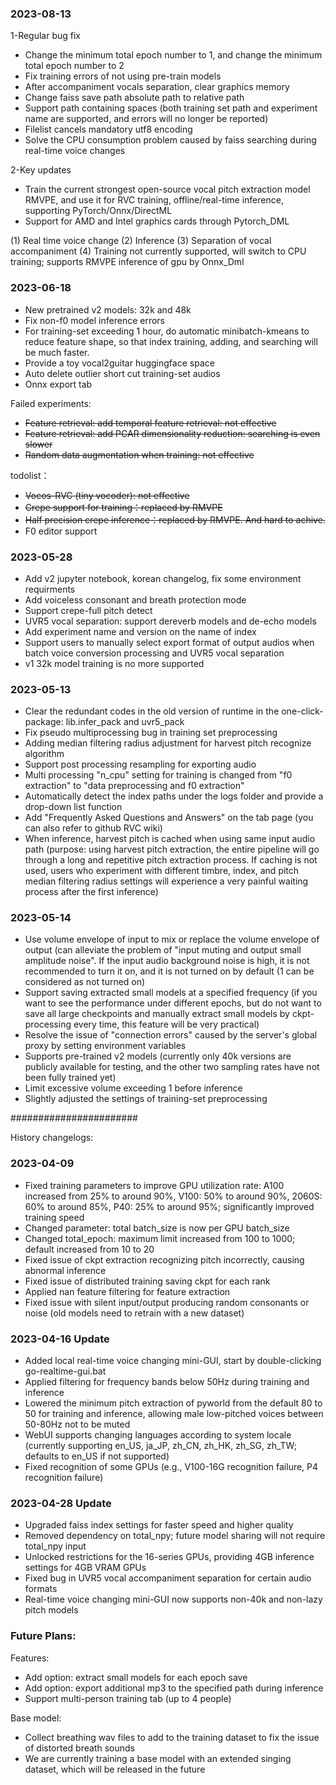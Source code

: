 ### 2023-08-13
1-Regular bug fix
- Change the minimum total epoch number to 1, and change the minimum total epoch number to 2
- Fix training errors of not using pre-train models
- After accompaniment vocals separation, clear graphics memory
- Change faiss save path absolute path to relative path
- Support path containing spaces (both training set path and experiment name are supported, and errors will no longer be reported)
- Filelist cancels mandatory utf8 encoding
- Solve the CPU consumption problem caused by faiss searching during real-time voice changes

2-Key updates
- Train the current strongest open-source vocal pitch extraction model RMVPE, and use it for RVC training, offline/real-time inference, supporting PyTorch/Onnx/DirectML
- Support for AMD and Intel graphics cards through Pytorch_DML

(1) Real time voice change (2) Inference (3) Separation of vocal accompaniment (4) Training not currently supported, will switch to CPU training; supports RMVPE inference of gpu by Onnx_Dml


### 2023-06-18
- New pretrained v2 models: 32k and 48k
- Fix non-f0 model inference errors
- For training-set exceeding 1 hour, do automatic minibatch-kmeans to reduce feature shape, so that index training, adding, and searching will be much faster.
- Provide a toy vocal2guitar huggingface space
- Auto delete outlier short cut training-set audios
- Onnx export tab

Failed experiments:
- ~~Feature retrieval: add temporal feature retrieval: not effective~~
- ~~Feature retrieval: add PCAR dimensionality reduction: searching is even slower~~
- ~~Random data augmentation when training: not effective~~

todolist：
- ~~Vocos-RVC (tiny vocoder): not effective~~
- ~~Crepe support for training：replaced by RMVPE~~
- ~~Half precision crepe inference：replaced by RMVPE. And hard to achive.~~
- F0 editor support

### 2023-05-28
- Add v2 jupyter notebook, korean changelog, fix some environment requirments
- Add voiceless consonant and breath protection mode
- Support crepe-full pitch detect
- UVR5 vocal separation: support dereverb models and de-echo models
- Add experiment name and version on the name of index
- Support users to manually select export format of output audios when batch voice conversion processing and UVR5 vocal separation
- v1 32k model training is no more supported

### 2023-05-13
- Clear the redundant codes in the old version of runtime in the one-click-package: lib.infer_pack and uvr5_pack
- Fix pseudo multiprocessing bug in training set preprocessing
- Adding median filtering radius adjustment for harvest pitch recognize algorithm
- Support post processing resampling for exporting audio
- Multi processing "n_cpu" setting for training is changed from "f0 extraction" to "data preprocessing and f0 extraction"
- Automatically detect the index paths under the logs folder and provide a drop-down list function
- Add "Frequently Asked Questions and Answers" on the tab page (you can also refer to github RVC wiki)
- When inference, harvest pitch is cached when using same input audio path (purpose: using harvest pitch extraction, the entire pipeline will go through a long and repetitive pitch extraction process. If caching is not used, users who experiment with different timbre, index, and pitch median filtering radius settings will experience a very painful waiting process after the first inference)

### 2023-05-14
- Use volume envelope of input to mix or replace the volume envelope of output (can alleviate the problem of "input muting and output small amplitude noise". If the input audio background noise is high, it is not recommended to turn it on, and it is not turned on by default (1 can be considered as not turned on)
- Support saving extracted small models at a specified frequency (if you want to see the performance under different epochs, but do not want to save all large checkpoints and manually extract small models by ckpt-processing every time, this feature will be very practical)
- Resolve the issue of "connection errors" caused by the server's global proxy by setting environment variables
- Supports pre-trained v2 models (currently only 40k versions are publicly available for testing, and the other two sampling rates have not been fully trained yet)
- Limit excessive volume exceeding 1 before inference
- Slightly adjusted the settings of training-set preprocessing


#######################

History changelogs:

### 2023-04-09
- Fixed training parameters to improve GPU utilization rate: A100 increased from 25% to around 90%, V100: 50% to around 90%, 2060S: 60% to around 85%, P40: 25% to around 95%; significantly improved training speed
- Changed parameter: total batch_size is now per GPU batch_size
- Changed total_epoch: maximum limit increased from 100 to 1000; default increased from 10 to 20
- Fixed issue of ckpt extraction recognizing pitch incorrectly, causing abnormal inference
- Fixed issue of distributed training saving ckpt for each rank
- Applied nan feature filtering for feature extraction
- Fixed issue with silent input/output producing random consonants or noise (old models need to retrain with a new dataset)

### 2023-04-16 Update
- Added local real-time voice changing mini-GUI, start by double-clicking go-realtime-gui.bat
- Applied filtering for frequency bands below 50Hz during training and inference
- Lowered the minimum pitch extraction of pyworld from the default 80 to 50 for training and inference, allowing male low-pitched voices between 50-80Hz not to be muted
- WebUI supports changing languages according to system locale (currently supporting en_US, ja_JP, zh_CN, zh_HK, zh_SG, zh_TW; defaults to en_US if not supported)
- Fixed recognition of some GPUs (e.g., V100-16G recognition failure, P4 recognition failure)

### 2023-04-28 Update
- Upgraded faiss index settings for faster speed and higher quality
- Removed dependency on total_npy; future model sharing will not require total_npy input
- Unlocked restrictions for the 16-series GPUs, providing 4GB inference settings for 4GB VRAM GPUs
- Fixed bug in UVR5 vocal accompaniment separation for certain audio formats
- Real-time voice changing mini-GUI now supports non-40k and non-lazy pitch models

### Future Plans:
Features:
- Add option: extract small models for each epoch save
- Add option: export additional mp3 to the specified path during inference
- Support multi-person training tab (up to 4 people)

Base model:
- Collect breathing wav files to add to the training dataset to fix the issue of distorted breath sounds
- We are currently training a base model with an extended singing dataset, which will be released in the future
